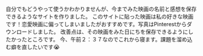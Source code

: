 自分でもどうやって使うかわかりませんが、今までみた映画の名前と感想を保存できるようなサイトを作りました。
このサイトに貼った映画は私の好きな映画です！恋愛映画に偏ってしまいましたがおすすめです。写真はPinterestからダウンロードしました。
改善点は、その映画をみた日にちを保存できるようにしたかったところです。
今、午前２：３７なのでこれから寝ます。課題を溜め込む癖を直したいです😭
